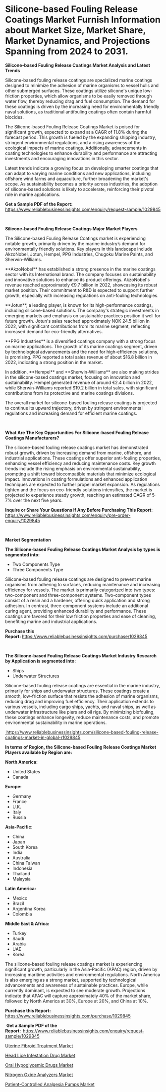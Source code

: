 <p><h1>Silicone-based Fouling Release Coatings Market Furnish Information about Market Size, Market Share, Market Dynamics, and Projections Spanning from 2024 to 2031.</h1></p><p><strong>Silicone-based Fouling Release Coatings Market Analysis and Latest Trends</strong></p>
<p><p>Silicone-based fouling release coatings are specialized marine coatings designed to minimize the adhesion of marine organisms to vessel hulls and other submerged surfaces. These coatings utilize silicone's unique low-friction properties, which allow organisms to be easily removed through water flow, thereby reducing drag and fuel consumption. The demand for these coatings is driven by the increasing need for environmentally friendly naval solutions, as traditional antifouling coatings often contain harmful biocides.</p><p>The Silicone-based Fouling Release Coatings Market is poised for significant growth, expected to expand at a CAGR of 11.8% during the forecast period. This growth is fueled by the expanding shipping industry, stringent environmental regulations, and a rising awareness of the ecological impacts of marine coatings. Additionally, advancements in coating technologies to enhance durability and performance are attracting investments and encouraging innovations in this sector.</p><p>Latest trends indicate a growing focus on developing smarter coatings that can adapt to varying marine conditions and new applications, including offshore wind farms and aquaculture, further broadening the market's scope. As sustainability becomes a priority across industries, the adoption of silicone-based solutions is likely to accelerate, reinforcing their pivotal role in marine applications.</p></p>
<p><strong>Get a Sample PDF of the Report:&nbsp;</strong> <a href="https://www.reliablebusinessinsights.com/enquiry/request-sample/1029845">https://www.reliablebusinessinsights.com/enquiry/request-sample/1029845</a></p>
<p>&nbsp;</p>
<p><strong>Silicone-based Fouling Release Coatings Major Market Players</strong></p>
<p><p>The Silicone-based Fouling Release Coatings market is experiencing notable growth, primarily driven by the marine industry’s demand for environmentally friendly solutions. Key players in this landscape include AkzoNobel, Jotun, Hempel, PPG Industries, Chugoku Marine Paints, and Sherwin-Williams.</p><p>**AkzoNobel** has established a strong presence in the marine coatings sector with its International brand. The company focuses on sustainability and innovative solutions to enhance its product offerings. AkzoNobel's revenue reached approximately €9.7 billion in 2022, showcasing its robust market position. Their commitment to R&D is expected to support further growth, especially with increasing regulations on anti-fouling technologies.</p><p>**Jotun**, a leading player, is known for its high-performance coatings, including silicone-based solutions. The company's strategic investments in emerging markets and emphasis on sustainable practices position it well for future growth. Jotun's sales reached approximately NOK 24.5 billion in 2022, with significant contributions from its marine segment, reflecting increased demand for eco-friendly alternatives.</p><p>**PPG Industries** is a diversified coatings company with a strong focus on marine applications. The growth of its marine coatings segment, driven by technological advancements and the need for high-efficiency solutions, is promising. PPG reported a total sales revenue of about $16.8 billion in 2022, indicating a strong position in the market.</p><p>In addition, **Hempel** and **Sherwin-Williams** are also making strides in the silicone-based coatings market, focusing on innovation and sustainability. Hempel generated revenue of around €2.4 billion in 2022, while Sherwin-Williams reported $19.2 billion in total sales, with significant contributions from its protective and marine coatings divisions.</p><p>The overall market for silicone-based fouling release coatings is projected to continue its upward trajectory, driven by stringent environmental regulations and increasing demand for efficient marine coatings.</p></p>
<p>&nbsp;</p>
<p><strong>What Are The Key Opportunities For Silicone-based Fouling Release Coatings Manufacturers?</strong></p>
<p><p>The silicone-based fouling release coatings market has demonstrated robust growth, driven by increasing demand from marine, offshore, and industrial applications. These coatings offer superior anti-fouling properties, enhancing vessel efficiency and reducing maintenance costs. Key growth trends include the rising emphasis on environmental sustainability, prompting a shift toward biocompatible materials that minimize ecological impact. Innovations in coating formulations and enhanced application techniques are expected to further propel market expansion. As regulations tighten and the focus on eco-friendly solutions intensifies, the market is projected to experience steady growth, reaching an estimated CAGR of 5-7% over the next five years.</p></p>
<p><strong>Inquire or Share Your Questions If Any Before Purchasing This Report:</strong> <a href="https://www.reliablebusinessinsights.com/enquiry/pre-order-enquiry/1029845">https://www.reliablebusinessinsights.com/enquiry/pre-order-enquiry/1029845</a></p>
<p>&nbsp;</p>
<p><strong>Market Segmentation</strong></p>
<p><strong>The Silicone-based Fouling Release Coatings Market Analysis by types is segmented into:</strong></p>
<p><ul><li>Two Components Type</li><li>Three Components Type</li></ul></p>
<p><p>Silicone-based fouling release coatings are designed to prevent marine organisms from adhering to surfaces, reducing maintenance and increasing efficiency for vessels. The market is primarily categorized into two types: two-component and three-component systems. Two-component types consist of a resin and a hardener, offering quick application and strong adhesion. In contrast, three-component systems include an additional curing agent, providing enhanced durability and performance. These coatings are favored for their low friction properties and ease of cleaning, benefiting marine and industrial applications.</p></p>
<p><strong>Purchase this Report:&nbsp;</strong><a href="https://www.reliablebusinessinsights.com/purchase/1029845">https://www.reliablebusinessinsights.com/purchase/1029845</a></p>
<p>&nbsp;</p>
<p><strong>The Silicone-based Fouling Release Coatings Market Industry Research by Application is segmented into:</strong></p>
<p><ul><li>Ships</li><li>Underwater Structures</li></ul></p>
<p><p>Silicone-based fouling release coatings are essential in the marine industry, primarily for ships and underwater structures. These coatings create a smooth, low-friction surface that resists the adhesion of marine organisms, reducing drag and improving fuel efficiency. Their application extends to various vessels, including cargo ships, yachts, and naval ships, as well as underwater infrastructure like piers and oil rigs. By minimizing biofouling, these coatings enhance longevity, reduce maintenance costs, and promote environmental sustainability in marine operations.</p></p>
<p><a href="https://www.reliablebusinessinsights.com/silicone-based-fouling-release-coatings-market-in-global-r1029845">&nbsp;https://www.reliablebusinessinsights.com/silicone-based-fouling-release-coatings-market-in-global-r1029845</a></p>
<p><strong>In terms of Region, the Silicone-based Fouling Release Coatings Market Players available by Region are:</strong></p>
<p>
    <p> <strong> North America: </strong>
        <ul>
            <li>United States</li>
            <li>Canada</li>
        </ul>
        </p> 
    <p> <strong> Europe: </strong>
        <ul>
            <li>Germany</li>
            <li>France</li>
            <li>U.K.</li>
            <li>Italy</li>
            <li>Russia</li>
        </ul>
        </p> 
    <p> <strong> Asia-Pacific: </strong>
        <ul>
            <li>China</li>
            <li>Japan</li>
            <li>South Korea</li>
            <li>India</li>
            <li>Australia</li>
            <li>China Taiwan</li>
            <li>Indonesia</li>
            <li>Thailand</li>
            <li>Malaysia</li>
        </ul>
        </p> 
    <p> <strong> Latin America: </strong>
        <ul>
            <li>Mexico</li>
            <li>Brazil</li>
            <li>Argentina Korea</li>
            <li>Colombia</li>
        </ul>
        </p> 
    <p> <strong> Middle East & Africa: </strong>
        <ul>
            <li>Turkey</li>
            <li>Saudi</li>
            <li>Arabia</li>
            <li>UAE</li>
            <li>Korea</li>
        </ul>
    </p>
    </p>
<p><p>The silicone-based fouling release coatings market is experiencing significant growth, particularly in the Asia-Pacific (APAC) region, driven by increasing maritime activities and environmental regulations. North America is also emerging as a strong market, supported by technological advancements and awareness of sustainable practices. Europe, while currently dominant, is expected to see moderate growth. Projections indicate that APAC will capture approximately 40% of the market share, followed by North America at 30%, Europe at 20%, and China at 10%.</p></p>
<p><strong>Purchase this Report: </strong><a href="https://www.reliablebusinessinsights.com/purchase/1029845">https://www.reliablebusinessinsights.com/purchase/1029845</a></p>
<p>&nbsp;<strong>Get a Sample PDF of the Report:&nbsp;&nbsp;</strong><a href="https://www.reliablebusinessinsights.com/enquiry/request-sample/1029845">https://www.reliablebusinessinsights.com/enquiry/request-sample/1029845</a></p>
<p><strong></strong></p>
<p><p><a href="https://www.linkedin.com/pulse/pioneering-growth-analyzing-global-uterine-fibroid-treatment-yecre?trackingId=uVgZwl6jTY2il2zGQImeXw%3D%3D">Uterine Fibroid Treatment Market</a></p><p><a href="https://github.com/zzflqewx24/Market-Research-Report-List-1/blob/main/head-lice-infestation-drug-market.md">Head Lice Infestation Drug Market</a></p><p><a href="https://www.linkedin.com/pulse/global-oral-hypoglycemic-drugs-market-size-expected-reach-npiae?trackingId=rut47mgfQIePUdE7NjzN7g%3D%3D">Oral Hypoglycemic Drugs Market</a></p><p><a href="https://issuu.com/reportprime-2/docs/nitrogen-oxide-analyzers-market-siz_582abbadc9212e">Nitrogen Oxide Analyzers Market</a></p><p><a href="https://www.linkedin.com/pulse/patient-controlled-analgesia-pumps-market-revolution-2024-qbr0e?trackingId=NwC%2FGvL4RXmzBSlCfrrrFg%3D%3D">Patient-Controlled Analgesia Pumps Market</a></p></p>
